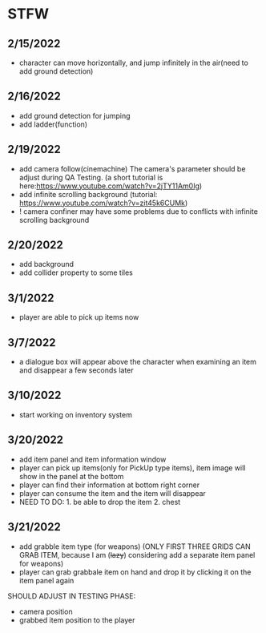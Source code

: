 # STFW

## 2/15/2022
- character can move horizontally, and jump infinitely in the air(need to add ground detection)

## 2/16/2022
- add ground detection for jumping
- add ladder(function)


## 2/19/2022
- add camera follow(cinemachine)
The camera's parameter should be adjust during QA Testing. (a short tutorial is here:https://www.youtube.com/watch?v=2jTY11Am0Ig)
- add infinite scrolling background (tutorial: https://www.youtube.com/watch?v=zit45k6CUMk)
- ! camera confiner may have some problems due to conflicts with infinite scrolling background


## 2/20/2022
- add background
- add collider property to some tiles

## 3/1/2022
- player are able to pick up items now 

## 3/7/2022
- a dialogue box will appear above the character when examining an item and disappear a few seconds later


## 3/10/2022
- start working on inventory system

## 3/20/2022
- add item panel and item information window
- player can pick up items(only for PickUp type items), item image will show in the panel at the bottom
- player can find their information at bottom right corner
- player can consume the item and the item will disappear
- NEED TO DO: 1. be able to drop the item  2. chest


## 3/21/2022
- add grabble item type (for weapons) (ONLY FIRST THREE GRIDS CAN GRAB ITEM, because I am (~~lazy~~) considering add a separate item panel for weapons)
- player can grab grabbale item on hand and drop it by clicking it on the item panel again 

SHOULD ADJUST IN TESTING PHASE:
- camera position
- grabbed item position to the player
